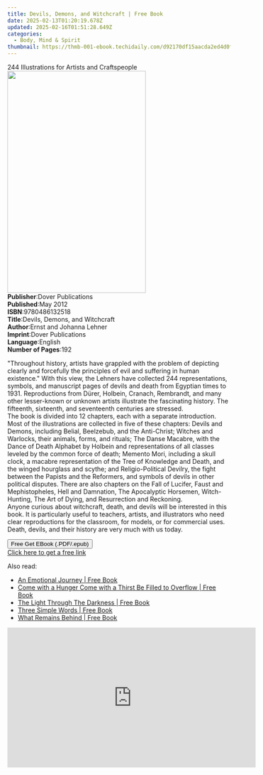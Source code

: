 ```yaml
---
title: Devils, Demons, and Witchcraft | Free Book
date: 2025-02-13T01:20:19.678Z
updated: 2025-02-16T01:51:28.649Z
categories:
  - Body, Mind & Spirit
thumbnail: https://thmb-001-ebook.techidaily.com/d92170df15aacda2ed4d0fed08b594220d69c3f2aeb57f357f97bd170c524ace.jpg
---
```

<main id="book-container">
  <div class="flex flex-col">
    <div class="book-brief flex-1 py-6 px-4 sm:p-6 md:py-10 md:px-8">
      <!-- brief-->
      <div class="book-brief-main">
        244 Illustrations for Artists and Craftspeople
      </div>
    </div>
    <div
      class="book-meta-info flex-1 grid gap-4 col-start-1 col-end-3 row-start-1 sm:mb-6 sm:grid-cols-4 lg:gap-6 lg:col-start-2 lg:row-end-6 lg:row-span-6 lg:mb-0"
    >
      <div
        class="book-meta-info-left place-content-center mt-4 p-4 text-sm leading-6 col-start-2 col-span-2 dark:text-slate-400"
      >
        <img
          class="w-full h-500 object-cover rounded-lg sm:h-255 sm:col-span-2 lg:col-span-full"
          src="https://img-001-ebook.techidaily.com/aeeb23fed4f7bd944b29fc60dbb875a0498826ef3da0c2d01b0496500def788a.jpg"
          alt=""
          width="312"
          height="500"
        />
      </div>
      <div
        class="book-meta-info-right mt-2 col-start-1 row-start-2 col-span-3 self-center"
      >
        <!-- meta data  -->
        <div class="flex flex-col px-4 md:px-8">
          <div class="flex-1">
            <strong>Publisher</strong>:<span class="px-2"
              >Dover Publications</span
            >
          </div>
          <div class="flex-1">
            <strong>Published</strong>:<span class="px-2">May 2012</span>
          </div>
          <div class="flex-1">
            <strong>ISBN</strong>:<span class="px-2">9780486132518</span>
          </div>
          <div class="flex-1">
            <strong>Title</strong>:<span class="px-2"
              >Devils, Demons, and Witchcraft</span
            >
          </div>
          <div class="flex-1">
            <strong>Author</strong>:<span class="px-2"
              >Ernst and Johanna Lehner</span
            >
          </div>
          <div class="flex-1">
            <strong>Imprint</strong>:<span class="px-2"
              >Dover Publications</span
            >
          </div>
          <div class="flex-1">
            <strong>Language</strong>:<span class="px-2">English</span>
          </div>
          <div class="flex-1">
            <strong>Number of Pages</strong>:<span class="px-2">192</span>
          </div>
        </div>
      </div>
    </div>
    <div class="book-description flex-1 py-6 px-4 sm:p-6 md:py-10 md:px-8">
      <div class="book-description-main">
        <div accordion-content="" id="description">
          <p>
            "Throughout history, artists have grappled with the problem of
            depicting clearly and forcefully the principles of evil and
            suffering in human existence." With this view, the Lehners have
            collected 244 representations, symbols, and manuscript pages of
            devils and death from Egyptian times to 1931. Reproductions from
            Dürer, Holbein, Cranach, Rembrandt, and many other lesser-known or
            unknown artists illustrate the fascinating history. The fifteenth,
            sixteenth, and seventeenth centuries are stressed.<br />The book is
            divided into 12 chapters, each with a separate introduction. Most of
            the illustrations are collected in five of these chapters: Devils
            and Demons, including Belial, Beelzebub, and the Anti-Christ;
            Witches and Warlocks, their animals, forms, and rituals; The Danse
            Macabre, with the Dance of Death Alphabet by Holbein and
            representations of all classes leveled by the common force of death;
            Memento Mori, including a skull clock, a macabre representation of
            the Tree of Knowledge and Death, and the winged hourglass and
            scythe; and Religio-Political Devilry, the fight between the Papists
            and the Reformers, and symbols of devils in other political
            disputes. There are also chapters on the Fall of Lucifer, Faust and
            Mephistopheles, Hell and Damnation, The Apocalyptic Horsemen,
            Witch-Hunting, The Art of Dying, and Resurrection and Reckoning.<br />Anyone
            curious about witchcraft, death, and devils will be interested in
            this book. It is particularly useful to teachers, artists, and
            illustrators who need clear reproductions for the classroom, for
            models, or for commercial uses. Death, devils, and their history are
            very much with us today.
          </p>
        </div>
        <div class="accordion-fader"></div>
      </div>
    </div>
    <div class="book-excerpts flex-1 py-6 px-4 sm:p-6 md:py-10 md:px-8"></div>
    <div
      class="book-about-author flex-1 py-6 px-4 sm:p-6 md:py-10 md:px-8"
    ></div>
    <div class="book-free-get flex-1 py-6 px-4 sm:p-6 md:py-10 md:px-8">
      <button
        id="btn-free-get"
        class="bg-blue-500 hover:bg-blue-700 text-white font-bold py-2 px-4 rounded"
      >
        Free Get EBook (.PDF/.epub)
      </button>
      <div id="countdown-display" class="px-2 text-lg mt-2"></div>
      <a
        id="free-link"
        class="hidden bg-blue-500 hover:bg-blue-700 text-white font-bold py-2 px-4 rounded"
        href="https://www.ebooks.com/en-us/book/96418793/devils-demons-and-witchcraft/ernst-and-johanna-lehner/"
        target="_blank"
        >Click here to get a free link</a
      >
    </div>
    <script>
      let countdownTime = 0;
      let countdownInterval = null;
      document
        .getElementById('btn-free-get')
        .addEventListener('click', startCountdown);
      function startCountdown() {
        countdownTime = new Date().getTime() + 60000 * 3;
        countdownInterval = setInterval(updateCountdown, 1000);
        document.getElementById('btn-free-get').disabled = true;
        document
          .getElementById('btn-free-get')
          .classList.add('bg-gray-500', 'cursor-not-allowed');
      }
      function updateCountdown() {
        let currentTime = new Date().getTime();
        let timeLeft = countdownTime - currentTime;
        let secondsLeft = Math.floor(timeLeft / 1000);
        document.getElementById('countdown-display').innerHTML =
          `Remaining time: ${secondsLeft} seconds.`;
        if (secondsLeft <= 0) {
          clearInterval(countdownInterval);
          document.getElementById('btn-free-get').classList.add('hidden');
          document.getElementById('free-link').classList.remove('hidden');
          document.getElementById('countdown-display').innerHTML = '';
        }
      }
    </script>
  </div>
</main>

<ins class="adsbygoogle"
      style="display:block"
      data-ad-client="ca-pub-7571918770474297"
      data-ad-slot="8358498916"
      data-ad-format="auto"
      data-full-width-responsive="true"></ins>
    

<span class="atpl-alsoreadstyle">Also read:</span>
<div><ul>
<li><a href="https://novels-ebooks.techidaily.com/210298857-9781645592020-an-emotional-journey/"><u>An Emotional Journey | Free Book</u></a></li>
<li><a href="https://novels-ebooks.techidaily.com/210298703-9781646705559-come-with-a-hunger-come-with-a-thirst-be-filled-to-overflow/"><u>Come with a Hunger Come with a Thirst Be Filled to Overflow | Free Book</u></a></li>
<li><a href="https://novels-ebooks.techidaily.com/210298413-9781644682654-the-light-through-the-darkness/"><u>The Light Through The Darkness | Free Book</u></a></li>
<li><a href="https://novels-ebooks.techidaily.com/210298197-9781644680636-three-simple-words/"><u>Three Simple Words | Free Book</u></a></li>
<li><a href="https://novels-ebooks.techidaily.com/210298475-9781646705948-what-remains-behind/"><u>What Remains Behind | Free Book</u></a></li>
</ul></div>

<!-- affiliate ads begin -->
<iframe width="560" height="315" src="https://www.youtube.com/embed/fJlICvacgJY?si=jNeijBVj7ia4ammA" title="YouTube video player" frameborder="0" allow="accelerometer; autoplay; clipboard-write; encrypted-media; gyroscope; picture-in-picture; web-share" referrerpolicy="strict-origin-when-cross-origin" allowfullscreen></iframe>
<!-- affiliate ads end -->

